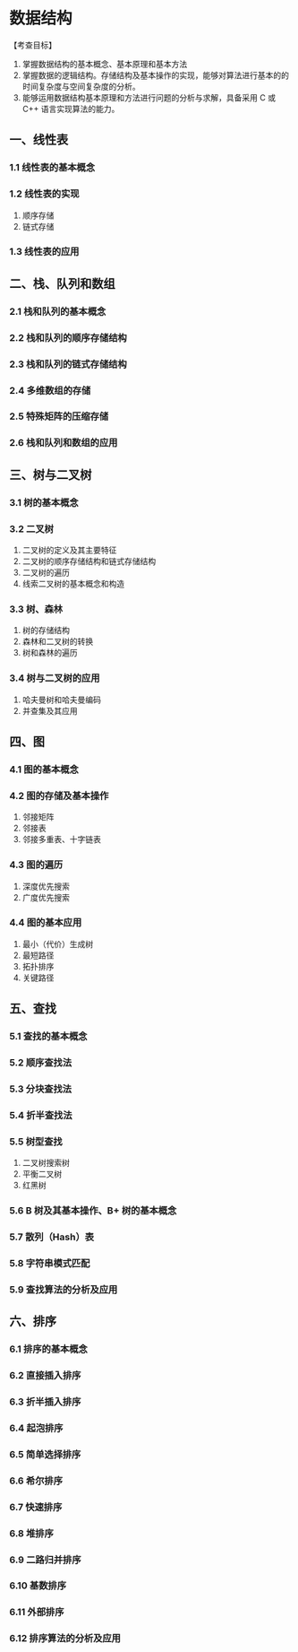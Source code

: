 # 数据结构

【考查目标】

1. 掌握数据结构的基本概念、基本原理和基本方法
2. 掌握数据的逻辑结构。存储结构及基本操作的实现，能够对算法进行基本的的时间复杂度与空间复杂度的分析。
3. 能够运用数据结构基本原理和方法进行问题的分析与求解，具备采用 C 或 C++ 语言实现算法的能力。

## 一、线性表

### 1.1 线性表的基本概念

### 1.2 线性表的实现

1. 顺序存储
2. 链式存储

### 1.3 线性表的应用

## 二、栈、队列和数组

### 2.1 栈和队列的基本概念

### 2.2 栈和队列的顺序存储结构

### 2.3 栈和队列的链式存储结构

### 2.4 多维数组的存储

### 2.5 特殊矩阵的压缩存储

### 2.6 栈和队列和数组的应用

## 三、树与二叉树

### 3.1 树的基本概念

### 3.2 二叉树

1. 二叉树的定义及其主要特征
2. 二叉树的顺序存储结构和链式存储结构
3. 二叉树的遍历
4. 线索二叉树的基本概念和构造

### 3.3 树、森林

1. 树的存储结构
2. 森林和二叉树的转换
3. 树和森林的遍历

### 3.4 树与二叉树的应用

1. 哈夫曼树和哈夫曼编码
2. 并查集及其应用

## 四、图

### 4.1 图的基本概念

### 4.2 图的存储及基本操作

1. 邻接矩阵
2. 邻接表
3. 邻接多重表、十字链表

### 4.3 图的遍历

1. 深度优先搜索
2. 广度优先搜索

### 4.4 图的基本应用

1. 最小（代价）生成树
2. 最短路径
3. 拓扑排序
4. 关键路径

## 五、查找

### 5.1 查找的基本概念

### 5.2 顺序查找法

### 5.3 分块查找法

### 5.4 折半查找法

### 5.5 树型查找

1. 二叉树搜索树
2. 平衡二叉树
3. 红黑树

### 5.6 B 树及其基本操作、B+ 树的基本概念

### 5.7 散列（Hash）表

### 5.8 字符串模式匹配

### 5.9 查找算法的分析及应用

## 六、排序

### 6.1 排序的基本概念

### 6.2 直接插入排序

### 6.3 折半插入排序

### 6.4 起泡排序

### 6.5 简单选择排序

### 6.6 希尔排序

### 6.7 快速排序

### 6.8 堆排序

### 6.9 二路归并排序

### 6.10 基数排序

### 6.11 外部排序

### 6.12 排序算法的分析及应用
